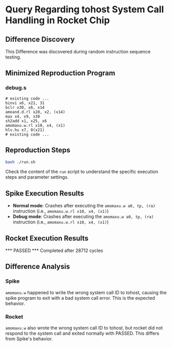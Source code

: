 # Query Regarding tohost System Call Handling in Rocket Chip

## Difference Discovery

This Difference was discovered during random instruction sequence testing.

## Minimized Reproduction Program

### debug.s

```riscv
# existing code ...
binvi x6, x21, 31
bclr x30, x6, x14
amoand.d.rl x28, x2, (x14)
max x4, x9, x30
sh2add x1, x25, x6
amomaxu.w.rl x10, x4, (x1)
hlv.hu x7, 0(x21)
# existing code ...
```

## Reproduction Steps

```bash
bash ./run.sh
```

Check the content of the `run` script to understand the specific execution steps and parameter settings.

## Spike Execution Results

- **Normal mode**: Crashes after executing the `amomaxu.w a0, tp, (ra)` instruction (i.e., `amomaxu.w.rl x10, x4, (x1)`)
- **Debug mode**: Crashes after executing the `amomaxu.w a0, tp, (ra)` instruction (i.e., `amomaxu.w.rl x10, x4, (x1)`)

## Rocket Execution Results

*** PASSED *** Completed after 28712 cycles

## Difference Analysis

### Spike

`amomaxu.w` happened to write the wrong system call ID to tohost, causing the spike program to exit with a bad system call error. This is the expected behavior.

### Rocket

`amomaxu.w` also wrote the wrong system call ID to tohost, but rocket did not respond to the system call and exited normally with PASSED. This differs from Spike's behavior.